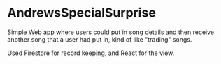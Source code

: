 # AndrewsSpecialSurprise

Simple Web app where users could put in song details and then receive another song that a user had put in, kind of like "trading" songs. 

Used Firestore for record keeping, and React for the view. 
